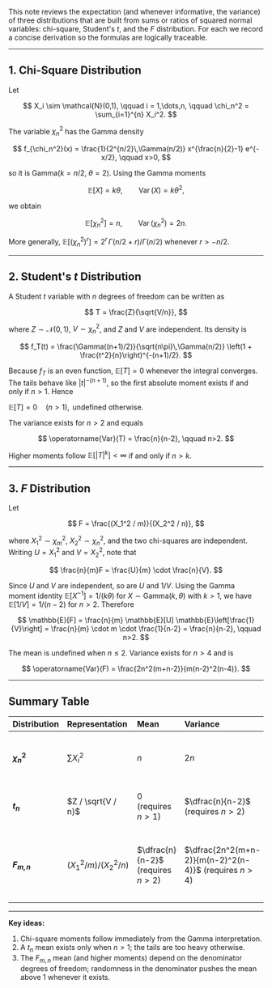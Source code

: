 This note reviews the expectation (and whenever informative, the variance) of three distributions that are built from sums or ratios of squared normal variables: chi-square, Student's $t$, and the $F$ distribution. For each we record a concise derivation so the formulas are logically traceable.

---

## 1. Chi-Square Distribution

Let

$$
X_i \sim \mathcal{N}(0,1), \qquad i = 1,\dots,n, \qquad \chi_n^2 = \sum_{i=1}^{n} X_i^2.
$$

The variable $\chi_n^2$ has the Gamma density

$$
f_{\chi_n^2}(x) = \frac{1}{2^{n/2}\,\Gamma(n/2)} x^{\frac{n}{2}-1} e^{-x/2}, \qquad x>0,
$$

so it is $\mathrm{Gamma}(k=n/2,\;\theta=2)$. Using the Gamma moments

$$
\mathbb{E}[X] = k\theta, \qquad \operatorname{Var}(X) = k\theta^2,
$$

we obtain

$$
\mathbb{E}[\chi_n^2] = n, \qquad \operatorname{Var}(\chi_n^2) = 2n.
$$

More generally, $\mathbb{E}[(\chi_n^2)^r] = 2^r\,\Gamma(n/2 + r)/\Gamma(n/2)$ whenever $r > -n/2$.

---

## 2. Student's $t$ Distribution

A Student $t$ variable with $n$ degrees of freedom can be written as

$$
T = \frac{Z}{\sqrt{V/n}},
$$

where $Z \sim \mathcal{N}(0,1)$, $V \sim \chi_n^2$, and $Z$ and $V$ are independent. Its density is

$$
f_T(t) = \frac{\Gamma((n+1)/2)}{\sqrt{n\pi}\,\Gamma(n/2)} \left(1 + \frac{t^2}{n}\right)^{-(n+1)/2}.
$$

Because $f_T$ is an even function, $\mathbb{E}[T] = 0$ whenever the integral converges. The tails behave like $|t|^{-(n+1)}$, so the first absolute moment exists if and only if $n>1$. Hence

$\mathbb{E}[T] = 0 \quad (n>1), \text{ undefined otherwise.}$

The variance exists for $n>2$ and equals

$$
\operatorname{Var}(T) = \frac{n}{n-2}, \qquad n>2.
$$

Higher moments follow $\mathbb{E}[|T|^k] < \infty$ if and only if $n>k$.

---

## 3. $F$ Distribution

Let

$$
F = \frac{(X_1^2 / m)}{(X_2^2 / n)},
$$

where $X_1^2 \sim \chi_m^2$, $X_2^2 \sim \chi_n^2$, and the two chi-squares are independent. Writing $U = X_1^2$ and $V = X_2^2$, note that

$$
\frac{n}{m}F = \frac{U}{m} \cdot \frac{n}{V}.
$$

Since $U$ and $V$ are independent, so are $U$ and $1/V$. Using the Gamma moment identity $\mathbb{E}[X^{-1}] = 1/(k\theta)$ for $X \sim \mathrm{Gamma}(k,\theta)$ with $k>1$, we have $\mathbb{E}[1/V] = 1/(n-2)$ for $n>2$. Therefore

$$
\mathbb{E}[F] = \frac{n}{m} \mathbb{E}[U] \mathbb{E}\left[\frac{1}{V}\right] = \frac{n}{m} \cdot m \cdot \frac{1}{n-2} = \frac{n}{n-2}, \qquad n>2.
$$

The mean is undefined when $n \le 2$. Variance exists for $n>4$ and is

$$
\operatorname{Var}(F) = \frac{2n^2(m+n-2)}{m(n-2)^2(n-4)}.
$$

---

## Summary Table

| Distribution | Representation | Mean | Variance | Notes |
|:-------------|:---------------|:-----|:---------|:------|
| **$\chi_n^2$** | $\sum X_i^2$ | $n$ | $2n$ | All moments finite (Gamma family). |
| **$t_n$** | $Z / \sqrt{V / n}$ | $0$ (requires $n>1$) | $\dfrac{n}{n-2}$ (requires $n>2$) | $k$-th moment exists iff $n>k$. |
| **$F_{m,n}$** | $(X_1^2/m)/(X_2^2/n)$ | $\dfrac{n}{n-2}$ (requires $n>2$) | $\dfrac{2n^2(m+n-2)}{m(n-2)^2(n-4)}$ (requires $n>4$) | Mean undefined for $n \le 2$; higher moments demand larger $n$. |

---

**Key ideas:**

1. Chi-square moments follow immediately from the Gamma interpretation.
2. A $t_n$ mean exists only when $n>1$; the tails are too heavy otherwise.
3. The $F_{m,n}$ mean (and higher moments) depend on the denominator degrees of freedom; randomness in the denominator pushes the mean above $1$ whenever it exists.




